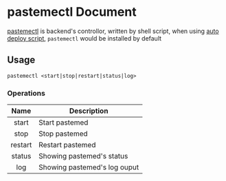 # pastemectl Document

[pastemectl](./pastemectl.sh) is backend's controllor, written by shell script, when using [auto deploy script](./installer.sh), `pastemectl` would be installed by default

## Usage

`pastemectl <start|stop|restart|status|log>`

### Operations

| Name | Description |
| :---: | --- |
| start | Start pastemed |
| stop | Stop pastemed |
| restart | Restart pastemed |
| status | Showing pastemed's status |
| log | Showing pastemed's log ouput |
